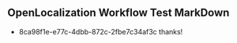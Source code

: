 ## OpenLocalization Workflow Test MarkDown
* 8ca98f1e-e77c-4dbb-872c-2fbe7c34af3c thanks!

<!--HONumber=Jul16_HO3-->


